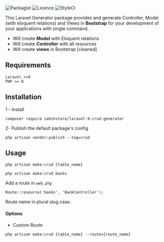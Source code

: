  ![Packagist](https://img.shields.io/badge/Packagist-v1.3.2-green.svg?style=flat-square)
![Licence](https://img.shields.io/badge/Licence-MIT-green.svg?style=flat-square)
![StyleCI](https://img.shields.io/badge/StyleCI-pass-green.svg?style=flat-square)


This Laravel Generator package provides and generate Controller, Model (with eloquent relations) and Views in **Bootstrap** for your development of your applications with single command.

- Will create **Model** with Eloquent relations
- Will create **Controller** with all resources
- Will create **views** in Bootstrap [cleaned]

## Requirements
    Laravel >=9
    PHP >= 8

## Installation
1 - Install
```
composer require sakshstore/laravel-9-crud-generator
```
2- Publish the default package's config
```
php artisan vendor:publish --tag=crud
```

## Usage
```
php artisan make:crud {table_name}

php artisan make:crud banks
```

Add a route in `web.php`
```
Route::resource('banks', 'BankController');
```
Route name in plural slug case.

#### Options
 - Custom Route
```
php artisan make:crud {table_name} --route={route_name}
```


